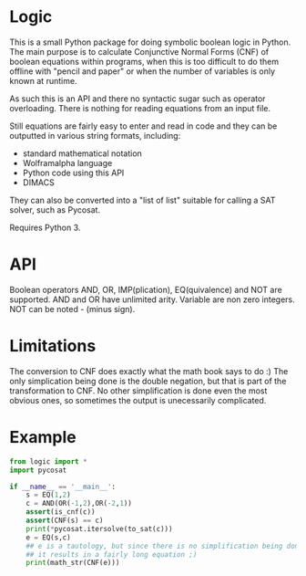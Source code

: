 # Logic

This is a small Python package for doing symbolic boolean logic in Python. The main purpose is to calculate Conjunctive Normal Forms (CNF) of boolean equations within programs, when this is too difficult to do them offline with "pencil and paper" or when the number of variables is only known at runtime.

As such this is an API and there no syntactic sugar such as operator overloading. There is nothing for reading equations from an input file.

Still equations are fairly easy to enter and read in code and they can be outputted in various string formats, including:
- standard mathematical notation
- Wolframalpha language
- Python code using this API
- DIMACS

They can also be converted into a "list of list" suitable for calling a SAT solver, such as Pycosat.

Requires Python 3.

# API

Boolean operators AND, OR, IMP(plication), EQ(quivalence) and NOT are supported. AND and OR have unlimited arity. Variable are non zero integers. NOT can be noted - (minus sign).

# Limitations

The conversion to CNF does exactly what the math book says to do :)
The only simplication being done is the double negation, but that is part of the transformation to CNF.
No other simplification is done even the most obvious ones, so sometimes the output is unecessarily complicated.

# Example

```python
from logic import *
import pycosat

if __name__ == '__main__':
    s = EQ(1,2)
    c = AND(OR(-1,2),OR(-2,1))
    assert(is_cnf(c))
    assert(CNF(s) == c)
    print(*pycosat.itersolve(to_sat(c)))
    e = EQ(s,c)
    ## e is a tautology, but since there is no simplification being done
    ## it results in a fairly long equation ;)
    print(math_str(CNF(e)))
```

